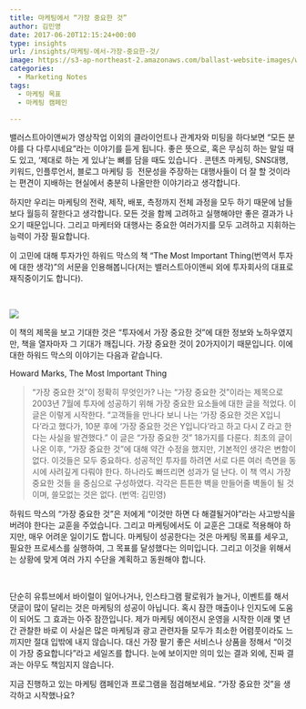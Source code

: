 ```yaml
---
title: 마케팅에서 “가장 중요한 것”
author: 김민영
date: 2017-06-20T12:15:24+00:00
type: insights
url: /insights/마케팅-에서-가장-중요한-것/
image: https://s3-ap-northeast-2.amazonaws.com/ballast-website-images/wp-content/uploads/2017/06/15110124/Screen-Shot-2017-06-20-at-11.06.23-AM.png
categories:
  - Marketing Notes
tags:
  - 마케팅 목표
  - 마케팅 캠페인

---
```

밸러스트아이앤씨가 영상작업 이외의 클라이언트나 관계자와 미팅을 하다보면 &#8220;모든 분야를 다 다루시네요&#8221;라는 이야기를 듣게 됩니다. 좋은 뜻으로, 혹은 무심히 하는 말일 때도 있고, &#8216;제대로 하는 게 있냐&#8217;는 뼈를 담을 때도 있습니다 . 콘텐츠 마케팅, SNS대행, 키워드, 인플루언서, 블로그 마케팅 등  전문성을 주장하는 대행사들이 더 잘 할 것이라는 편견이 지배하는 현실에서 충분히 나올만한 이야기라고 생각합니다.

하지만 우리는 마케팅의 전략, 제작, 배포, 측정까지 전체 과정을 모두 하기 때문에 남들보다 월등히 잘한다고 생각합니다. 모든 것을 함께 고려하고 실행해야만 좋은 결과가 나오기 때문입니다. 그리고 마케터와 대행사는 중요한 여러가지를 모두 고려하고 지휘하는 능력이 가장 필요합니다.

이 고민에 대해 투자가인 하워드 막스의 책 &#8220;The Most Important Thing(번역서 투자에 대한 생각)&#8221;의 서문을 인용해봅니다(저는 밸러스트아이앤씨 외에 투자회사의 대표로 재직중이기도 합니다).

&nbsp;

![](https://s3-ap-northeast-2.amazonaws.com/ballast-website-images/wp-content/uploads/2017/06/25160201/51wGICTPShL._SX320_BO1204203200_-2-194x300.jpg)

이 책의 제목을 보고 기대한 것은 &#8220;투자에서 가장 중요한 것&#8221;에 대한 정보와 노하우였지만, 책을 열자마자 그 기대가 깨집니다. 가장 중요한 것이 20가지이기 때문입니다. 이에 대한 하워드 막스의 이야기는 다음과 같습니다.

Howard Marks, The Most Important Thing

> &#8220;가장 중요한 것&#8221;이 정확히 무엇인가? 나는 &#8220;가장 중요한 것&#8221;이라는 제목으로 2003년 7월에 투자에 성공하기 위해 가장 중요한 요소들에 대한 글을 적었다. 이 글은 이렇게 시작한다. &#8220;고객들을 만나다 보니 나는 &#8216;가장 중요한 것은 X입니다&#8217;라고 했다가, 10분 후에 &#8216;가장 중요한 것은 Y입니다&#8217;라고 하고 다시 Z 라고 한다는 사실을 발견했다.&#8221; 이 글은 &#8220;가장 중요한 것&#8221; 18가지를 다룬다. 최초의 글이 나온 이후, &#8220;가장 중요한 것&#8221;에 대해 약간 수정을 했지만, 기본적인 생각은 변함이 없다. 이것들은 모두 중요하다. 성공적인 투자를 하려면 서로 다른 여러 측면을 동시에 사려깊게 다뤄야 한다. 하나라도 빠뜨리면 성과가 덜 난다. 이 책 역시 가장 중요한 것들 을 중심으로 구성하였다. 각각은 튼튼한 벽을 만들어줄 벽돌이 될 것이며, 쓸모없는 것은 없다. (번역: 김민영)

하워드 막스의 &#8220;가장 중요한 것&#8221;은 저에게 &#8220;이것만 하면 다 해결될거야&#8221;라는 사고방식을 버려야 한다는 교훈을 주었습니다. 그리고 마케팅에서도 이 교훈은 그대로 적용해야 하지만, 매우 어려운 일이기도 합니다. 마케팅이 성공한다는 것은 마케팅 목표를 세우고, 필요한 프로세스를 실행하여, 그 목표를 달성했다는 의미입니다. 그리고 이것을 위해서는 상황에 맞게 여러 가지 수단을 계획하고 동원해야 합니다.

&nbsp;

단순히 유튜브에서 바이럴이 일어나거나, 인스타그램 팔로워가 늘거나, 이벤트를 해서 댓글이 많이 달리는 것은 마케팅의 성공이 아닙니다. 혹시 잠깐 매출이나 인지도에 도움이 되어도 그 효과는 아주 잠깐입니다. 제가 마케팅 에이전시 운영을 시작한 이래 몇 년간 관찰한 바로 이 사실은 많은 마케팅과 광고 관련자들 모두가 최소한 어렴풋이라도 느끼지만 절대 입밖에 내지 않습니다. 대신 가장 팔기 좋은 서비스나 상품을 정해서 &#8220;이것이 가장 중요합니다&#8221;라고 세일즈를 합니다. 눈에 보이지만 의미 있는 결과 외에, 진짜 결과는 아무도 책임지지 않습니다.

지금 진행하고 있는 마케팅 캠페인과 프로그램을 점검해보세요. &#8220;가장 중요한 것&#8221;을 생각하고 시작했나요?
